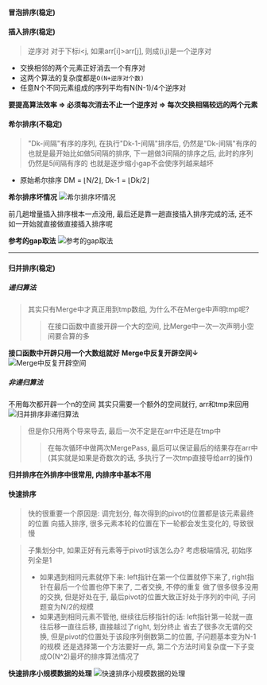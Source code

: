 #### 冒泡排序(稳定)
#### 插入排序(稳定)

> 逆序对
> 对于下标i<j, 如果arr[i]>arr[j], 则成(i,j)是一个逆序对

- 交换相邻的两个元素正好消去一个有序对
- 这两个算法的复杂度都是```O(N+逆序对个数)```
- 任意N个不同元素组成的序列平均有N(N-1)/4个逆序对

**要提高算法效率
  => 必须每次消去不止一个逆序对
  => 每次交换相隔较远的两个元素**

#### 希尔排序(不稳定)
> "Dk-间隔"有序的序列, 在执行"Dk-1-间隔"排序后, 仍然是"Dk-间隔"有序的
> 也就是最开始比如做5间隔的排序, 下一趟做3间隔的排序之后, 此时的序列仍然是5间隔有序的
> 也就是逐步缩小gap不会使序列越来越坏

- 原始希尔排序
DM = ⌊N/2⌋, Dk-1 = ⌊Dk/2⌋

**希尔排序坏情况**
![希尔排序坏情况](https://upload-images.jianshu.io/upload_images/12014150-e9d261ea6557d47e.png?imageMogr2/auto-orient/strip%7CimageView2/2/w/1240)

前几趟增量插入排序根本一点没用, 最后还是靠一趟直接插入排序完成的活, 还不如一开始就直接做直接插入排序呢

**参考的gap取法**
![参考的gap取法](https://upload-images.jianshu.io/upload_images/12014150-026896ae111c0c1a.png?imageMogr2/auto-orient/strip%7CimageView2/2/w/1240)


---
#### 归并排序(稳定)
##### 递归算法
> 其实只有Merge中才真正用到tmp数组, 为什么不在Merge中声明tmp呢?
> > 在接口函数中直接开辟一个大的空间, 比Merge中一次一次声明小空间要合算的多

**接口函数中开辟只用一个大数组就好**
**Merge中反复开辟空间↓**
![Merge中反复开辟空间](https://upload-images.jianshu.io/upload_images/12014150-ceb521989c012450.png?imageMogr2/auto-orient/strip%7CimageView2/2/w/1240)

##### 非递归算法
不用每次都开辟一个n的空间
其实只需要一个额外的空间就行, arr和tmp来回用
![归并排序非递归算法](https://upload-images.jianshu.io/upload_images/12014150-35cd64ac5fb898c8.png?imageMogr2/auto-orient/strip%7CimageView2/2/w/1240)

> 但是你只用两个导来导去, 最后一次不定是在arr中还是在tmp中
> > 在每次循环中做两次MergePass, 最后可以保证最后的结果存在arr中(其实就是如果是奇数次的话, 多执行了一次tmp直接导给arr的操作)

**归并排序在外排序中很常用, 内排序中基本不用**

#### 快速排序
> 快的很重要一个原因是: 调完划分, 每次得到的pivot的位置都是该元素最终的位置
> 向插入排序, 很多元素本轮的位置在下一轮都会发生变化的, 导致很慢

> 子集划分中, 如果正好有元素等于pivot时该怎么办?
> 考虑极端情况, 初始序列全是1
> - 如果遇到相同元素就停下来: left指针在第一个位置就停下来了, right指针在最后一个位置也停下来了, 二者交换, 不停的重复
>   做了很多很多没用的交换, 但是好处在于, 最后pivot的位置大致正好处于序列的中间, 子问题变为N/2的规模
> - 如果遇到相同元素不管他, 继续往后移指针的话: left指针第一轮就一直往后移一直往后移, 直接越过了right, 划分终止
>   省去了很多次无谓的交换, 但是pivot的位置处于该段序列倒数第二的位置, 子问题基本变为N-1的规模
> 还是选择第一个方法要好一点, 第二个方法时间复杂度一下子变成O(N^2)最坏的排序算法情况了

**快速排序小规模数据的处理**
![快速排序小规模数据的处理](https://upload-images.jianshu.io/upload_images/12014150-58f997e4d2ca2258.png?imageMogr2/auto-orient/strip%7CimageView2/2/w/1240)

